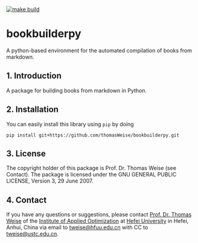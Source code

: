 [![make build](https://github.com/thomasWeise/bookbuilderpy/actions/workflows/build.yaml/badge.svg)](https://github.com/thomasWeise/bookbuilderpy/actions/workflows/build.yaml)

# bookbuilderpy
A python-based environment for the automated compilation of books from markdown.

## 1. Introduction

A package for building books from markdown in Python.

## 2. Installation

You can easily install this library using `pip` by doing

```
pip install git+https://github.com/thomasWeise/bookbuilderpy.git
```

## 3. License

The copyright holder of this package is Prof. Dr. Thomas Weise (see Contact).
The package is licensed under the GNU GENERAL PUBLIC LICENSE, Version 3, 29 June 2007.

## 4. Contact

If you have any questions or suggestions, please contact
[Prof. Dr. Thomas Weise](http://iao.hfuu.edu.cn/5) of the
[Institute of Applied Optimization](http://iao.hfuu.edu.cn/) at
[Hefei University](http://www.hfuu.edu.cn) in
Hefei, Anhui, China via
email to [tweise@hfuu.edu.cn](mailto:tweise@hfuu.edu.cn) with CC to [tweise@ustc.edu.cn](mailto:tweise@ustc.edu.cn).
